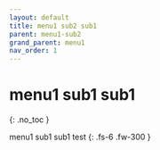 ```yaml
---
layout: default
title: menu1 sub2 sub1
parent: menu1-sub2
grand_parent: menu1
nav_order: 1
---
```


# menu1 sub1 sub1
{: .no_toc }

menu1 sub1 sub1 test
{: .fs-6 .fw-300 }
